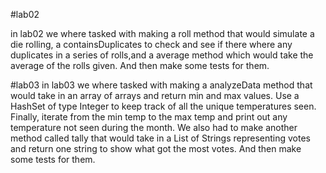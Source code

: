 #lab02

in lab02 we where tasked with making a roll method that would simulate a die rolling, a containsDuplicates to check and
see if there where any duplicates in a series of rolls,and a average method which would take the average of the rolls
given. And then make some tests for them.

#lab03
in lab03 we where tasked with making a analyzeData method that would take in an array of arrays and return min and max
values. Use a HashSet of type Integer to keep track of all the unique temperatures seen. Finally, iterate from the min
temp to the max temp and print out any temperature not seen during the month. We also had to make another method called
tally that would take in a List of Strings representing votes and return one string to show what got the most votes.
And then make some tests for them.
